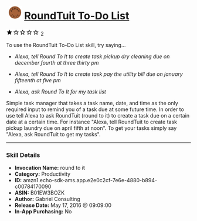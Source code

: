 # &nbsp;<img src="skill_icon" alt="RoundTuit To-Do List icon" width="36"> [RoundTuit To-Do List](http://alexa.amazon.com/#skills/amzn1.echo-sdk-ams.app.e2e0c2cf-7e6e-4880-b894-c00784170090)
![1 stars](../../images/ic_star_black_18dp_1x.png)![1 stars](../../images/ic_star_border_black_18dp_1x.png)![1 stars](../../images/ic_star_border_black_18dp_1x.png)![1 stars](../../images/ic_star_border_black_18dp_1x.png)![1 stars](../../images/ic_star_border_black_18dp_1x.png) 2

To use the RoundTuit To-Do List skill, try saying...

* *Alexa, tell Round To It to create task pickup dry cleaning due on december fourth at three thirty pm*

* *Alexa, tell Round To It to create task pay the utility bill due on january fifteenth at five pm*

* *Alexa, ask Round To It for my task list*

Simple task manager that takes a task name, date, and time as the only required input to remind you of a task due at some future time. In order to use tell Alexa to ask RoundTuit (round to it) to create a task due on a certain date at a certain time. For instance "Alexa, tell RoundTuit to create task pickup laundry due on april fifth at noon".  To get your tasks simply say "Alexa, ask RoundTuit to get my tasks".

***

### Skill Details

* **Invocation Name:** round to it
* **Category:** Productivity
* **ID:** amzn1.echo-sdk-ams.app.e2e0c2cf-7e6e-4880-b894-c00784170090
* **ASIN:** B01EW3BOZK
* **Author:** Gabriel Consulting
* **Release Date:** May 17, 2016 @ 09:09:00
* **In-App Purchasing:** No
